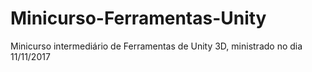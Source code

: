 # Minicurso-Ferramentas-Unity
Minicurso intermediário de Ferramentas de Unity 3D, ministrado no dia 11/11/2017
